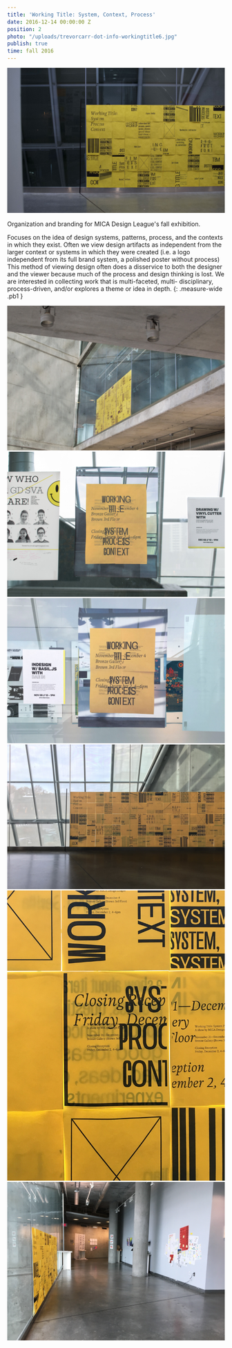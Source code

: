 ```yaml
---
title: 'Working Title: System, Context, Process'
date: 2016-12-14 00:00:00 Z
position: 2
photo: "/uploads/trevorcarr-dot-info-workingtitle6.jpg"
publish: true
time: fall 2016
---
```


![a](/uploads/trevorcarr-dot-info-workingtitle1.jpg)

Organization and branding for MICA Design League's fall exhibition.

Focuses on the idea of design systems, patterns, process, and the contexts in which they exist. Often we view design artifacts as independent from the larger context or systems in which they were created (i.e. a logo independent from its full brand system, a polished poster without process) This method of viewing design often does a disservice to both the designer and the viewer because much of the process and design thinking is lost. We are interested in collecting work that is multi-faceted, multi- disciplinary, process-driven, and/or explores a theme or idea in depth.
{: .measure-wide .pb1 }

![a](/uploads/trevorcarr-dot-info-workingtitle2.jpg)
![a](/uploads/trevorcarr-dot-info-workingtitle3.jpg)
![a](/uploads/trevorcarr-dot-info-workingtitle4.jpg)
![a](/uploads/trevorcarr-dot-info-workingtitle5.jpg)
![a](/uploads/trevorcarr-dot-info-workingtitle6.jpg)
![a](/uploads/trevorcarr-dot-info-workingtitle7.jpg)
